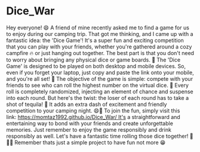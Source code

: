 # Dice_War
Hey everyone! 😄 A friend of mine recently asked me to find a game for us to enjoy during our camping trip. That got me thinking, and I came up with a fantastic idea: the 'Dice Game'! It's a super fun and exciting competition that you can play with your friends, whether you're gathered around a cozy campfire 🔥 or just hanging out together.
The best part is that you don't need to worry about bringing any physical dice or game boards. 🎲 The 'Dice Game' is designed to be played on both desktop and mobile devices. So, even if you forget your laptop, just copy and paste the link onto your mobile, and you're all set! 📱
The objective of the game is simple: compete with your friends to see who can roll the highest number on the virtual dice. 🎲 Every roll is completely randomized, injecting an element of chance and suspense into each round. But here's the twist: the loser of each round has to take a shot of tequila! 🥃 It adds an extra dash of excitement and friendly competition to your camping night. 😄🎉
To join the fun, simply visit this link: https://momtaz1992.github.io/Dice_War/ It's a straightforward and entertaining way to bond with your friends and create unforgettable memories. Just remember to enjoy the game responsibly and drink responsibly as well. Let's have a fantastic time rolling those dice together! 🎲😃🥳
Remember thats just a simple project to have fun not more 😁
